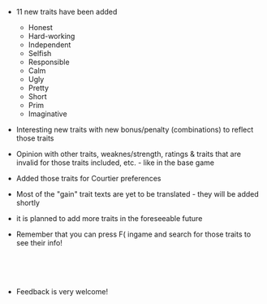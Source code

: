 
- 11 new traits have been added
   - Honest
   - Hard-working
   - Independent
   - Selfish
   - Responsible
   - Calm
   - Ugly
   - Pretty
   - Short
   - Prim
   - Imaginative
   
- Interesting new traits with new bonus/penalty (combinations) to reflect those traits
   
- Opinion with other traits, weaknes/strength, ratings & traits that are invalid for those traits included, etc. - like in the base game

- Added those traits for Courtier preferences

- Most of the "gain" trait texts are yet to be translated - they will be added shortly

- it is planned to add more traits in the foreseeable future

- Remember that you can press F( ingame and search for those traits to see their info!

<br><br><br>
- Feedback is very welcome!

